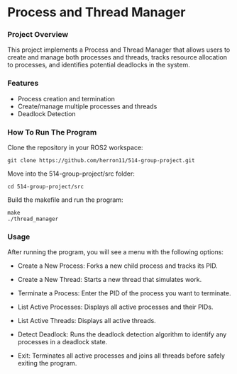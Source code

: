 # Process and Thread Manager

### Project Overview
This project implements a Process and Thread Manager that allows users to create and manage both processes and threads, tracks resource allocation to processes, and identifies potential deadlocks in the system.

### Features
- Process creation and termination
- Create/manage multiple processes and threads
- Deadlock Detection

### How To Run The Program

Clone the repository in your ROS2 workspace:
```
git clone https://github.com/herron11/514-group-project.git
```
Move into the 514-group-project/src folder:
```
cd 514-group-project/src
```

Build the makefile and run the program:
```
make
./thread_manager
```

### Usage

After running the program, you will see a menu with the following options:

- Create a New Process: Forks a new child process and tracks its PID.

- Create a New Thread: Starts a new thread that simulates work.

- Terminate a Process: Enter the PID of the process you want to terminate.

- List Active Processes: Displays all active processes and their PIDs.

- List Active Threads: Displays all active threads.

- Detect Deadlock: Runs the deadlock detection algorithm to identify any processes in a deadlock state.

- Exit: Terminates all active processes and joins all threads before safely exiting the program.




